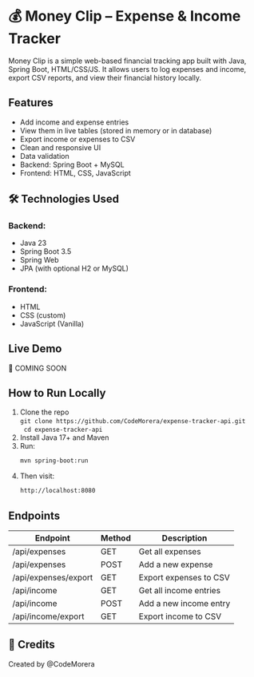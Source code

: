 # 💰 Money Clip – Expense & Income Tracker

Money Clip is a simple web-based financial tracking app built with Java, Spring Boot, HTML/CSS/JS. It allows users to log expenses and income, export CSV reports, and view their financial history locally.
## Features
- Add income and expense entries
- View them in live tables (stored in memory or in database)
- Export income or expenses to CSV
- Clean and responsive UI
- Data validation
- Backend: Spring Boot + MySQL
- Frontend: HTML, CSS, JavaScript

## 🛠️ Technologies Used
### Backend:
- Java 23
- Spring Boot 3.5
- Spring Web
- JPA (with optional H2 or MySQL)

### Frontend:
- HTML
- CSS (custom)
- JavaScript (Vanilla)

## Live Demo
🚀 COMING SOON

## How to Run Locally
1. Clone the repo <br>
   ```git clone https://github.com/CodeMorera/expense-tracker-api.git```<br>
   ``` cd expense-tracker-api``` 
2. Install Java 17+ and Maven
3. Run:
   ```bash
   mvn spring-boot:run
4. Then visit:
   ```bash
   http://localhost:8080

## Endpoints
|Endpoint|Method|Description|
| --- | - | ---|
|/api/expenses|GET|Get all expenses|
|/api/expenses|POST|Add a new expense|
|/api/expenses/export|GET|Export expenses to CSV|
|/api/income|GET|Get all income entries|
|/api/income|POST|Add a new income entry|
|/api/income/export|GET|Export income to CSV|

## 🙌 Credits
Created by @CodeMorera